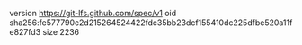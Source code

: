 version https://git-lfs.github.com/spec/v1
oid sha256:fe577790c2d215264524422fdc35bb23dcf155410dc225dfbe520a11fe827fd3
size 2236

